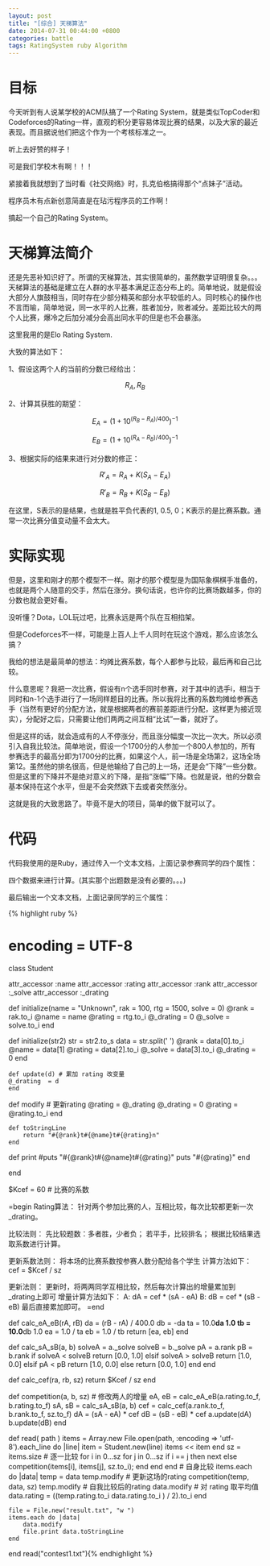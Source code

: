 ```yaml
---
layout: post
title: "[综合] 天梯算法"
date: 2014-07-31 00:44:00 +0800
categories: battle
tags: RatingSystem ruby Algorithm
---
```

# 目标

今天听到有人说某学校的ACM队搞了一个Rating System，就是类似TopCoder和Codeforces的Rating一样，直观的积分更容易体现比赛的结果，以及大家的最近表现。而且据说他们把这个作为一个考核标准之一。

听上去好赞的样子！

可是我们学校木有啊！！！

紧接着我就想到了当时看《社交网络》时，扎克伯格搞得那个“点妹子”活动。

程序员木有点新创意简直是在玷污程序员的工作啊！

搞起一个自己的Rating System。

# 天梯算法简介

还是先恶补知识好了。所谓的天梯算法，其实很简单的，虽然数学证明很复杂。。。天梯算法的基础是建立在人群的水平基本满足正态分布上的。简单地说，就是假设大部分人旗鼓相当，同时存在少部分精英和部分水平较低的人。同时核心的操作也不言而喻，简单地说，同一水平的人比赛，胜者加分，败者减分。差距比较大的两个人比赛，爆冷之后加分减分会高出同水平的但是也不会暴涨。

这里我用的是Elo Rating System.

大致的算法如下：

1、假设这两个人的当前的分数已经给出：

$$R_A, R_B$$

2、计算其获胜的期望：

$$E_A = (1 + 10^{(R_B - R_A) / 400})^{-1}$$

$$E_B = (1 + 10^{(R_A - R_B) / 400})^{-1}$$

3、根据实际的结果来进行对分数的修正：

$$R'_A = R_A + K(S_A - E_A)$$

$$R'_B = R_B + K(S_B - E_B)$$

在这里，S表示的是结果，也就是胜平负代表的1, 0.5, 0；K表示的是比赛系数。通常一次比赛分值变动量不会太大。

# 实际实现

但是，这里和刚才的那个模型不一样。刚才的那个模型是为国际象棋棋手准备的，也就是两个人随意的交手，然后在涨分。换句话说，也许你的比赛场数越多，你的分数也就会更好看。

没听懂？Dota，LOL玩过吧，比赛永远是两个队在互相掐架。

但是Codeforces不一样，可能是上百人上千人同时在玩这个游戏，那么应该怎么搞？

我给的想法是最简单的想法：均摊比赛系数，每个人都参与比较，最后再和自己比较。

什么意思呢？我把一次比赛，假设有n个选手同时参赛，对于其中的选手i，相当于同时和n-1个选手进行了一场同样题目的比赛。所以我将比赛的系数均摊给参赛选手（当然有更好的分配方法，就是根据两者的赛前差距进行分配，这样更为接近现实），分配好之后，只需要让他们两两之间互相“比试”一番，就好了。

但是这样的话，就会造成有的人不停涨分，而且涨分幅度一次比一次大。所以必须引入自我比较法。简单地说，假设一个1700分的人参加一个800人参加的，所有参赛选手的最高分即为1700分的比赛，如果这个人，前一场是全场第2，这场全场第12。虽然他的排名很高，但是他输给了自己的上一场，还是会“下降”一些分数。但是这里的下降并不是绝对意义的下降，是指“涨幅”下降。也就是说，他的分数会基本保持在这个水平，但是不会突然跌下去或者突然涨分。

这就是我的大致思路了。毕竟不是大的项目，简单的做下就可以了。

# 代码

代码我使用的是Ruby，通过传入一个文本文档，上面记录参赛同学的四个属性：

<Rank><Name><Rating><SolvedProblem>

四个数据来进行计算。(其实那个出题数是没有必要的。。。)

最后输出一个文本文档，上面记录同学的三个属性：

<Rank><Name><NewRating>

{% highlight ruby %}
# encoding = UTF-8

class Student
  
  attr_accessor :name
  attr_accessor :rating
  attr_accessor :rank
  attr_accessor :_solve
  attr_accessor :_drating
  
  def initialize(name = "Unknown", rak = 100, rtg = 1500, solve = 0)
    @rank = rak.to_i
    @name = name
    @rating = rtg.to_i
    @_drating = 0
    @_solve = solve.to_i
  end
  
  def initialize(str2)
    str = str2.to_s
    data = str.split(' ')
    @rank = data[0].to_i
    @name = data[1]
    @rating = data[2].to_i
    @_solve = data[3].to_i
    @_drating = 0
  end
  
	def update(d) # 累加 rating 改变量
    @_drating  = d
	end
	
  def modify # 更新rating
    @rating  = @_drating
    @_drating = 0
		@rating = @rating.to_i
  end
  
	def toStringLine
		return "#{@rank}t#{@name}t#{@rating}n"
	end
	
  def print
    #puts "#{@rank}t#{@name}t#{@rating}"
		puts "#{@rating}"
  end
  
end

$Kcef = 60 # 比赛的系数

=begin
Rating算法：
针对两个参加比赛的人，互相比较，每次比较都更新一次_drating。

比较法则：
先比较题数：多者胜，少者负；
若平手，比较排名；
根据比较结果选取系数进行计算。

更新系数法则：
将本场的比赛系数按参赛人数分配给各个学生
计算方法如下：
  cef = $Kcef / sz

更新法则：
更新时，将两两同学互相比较，然后每次计算出的增量累加到_drating上即可
增量计算方法如下：
  A: dA = cef * (sA - eA)
  B: dB = cef * (sB - eB)
最后直接累加即可。
=end

def calc_eA_eB(rA, rB)
	da = (rB - rA) / 400.0
  db = -da
  ta = 10.0**da   1.0
  tb = 10.0**db   1.0
  ea = 1.0 / ta
  eb = 1.0 / tb
  return [ea, eb]
end

def calc_sA_sB(a, b)
  solveA = a._solve
  solveB = b._solve
  pA = a.rank
  pB = b.rank
  if solveA < solveB
    return [0.0, 1.0]
  elsif solveA > solveB
    return [1.0, 0.0]
  elsif pA < pB
    return [1.0, 0.0]
  else
    return [0.0, 1.0]
  end
end

def calc_cef(ra, rb, sz)
	return $Kcef / sz
end

def competition(a, b, sz) # 修改两人的增量
	eA, eB = calc_eA_eB(a.rating.to_f, b.rating.to_f)
  sA, sB = calc_sA_sB(a, b)
	cef = calc_cef(a.rank.to_f, b.rank.to_f, sz.to_f)
  dA = (sA - eA) * cef
	dB = (sB - eB) * cef
	a.update(dA)
	b.update(dB)
end

def read( path )
	items = Array.new
	File.open(path, :encoding => 'utf-8').each_line do |line|
		item = Student.new(line)
		items << item
	end
	sz = items.size
	# 逐一比较
	for i in 0...sz
		for j in 0...sz
			if i == j then
			  next
			else 
			  competition(items[i], items[j], sz.to_i);
			end 
		end
	end
	# 自身比较
	items.each do |data|
		temp = data
		temp.modify # 更新这场的rating
		competition(temp, data, sz)
		temp.modify # 自我比较后的rating
		data.modify # 对 rating 取平均值
		data.rating = ((temp.rating.to_i   data.rating.to_i ) / 2).to_i
	end
	
	file = File.new("result.txt", "w ")
	items.each do |data|
		data.modify
		file.print data.toStringLine
	end
end
read("contest1.txt"){% endhighlight %}
